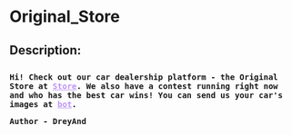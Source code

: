 
# Original_Store
## Description:
<div style="font-family: Consolas,monaco,monospace;  padding-top: 2%;">
<b> Hi! Check out our car dealership platform - the Original Store at <a style="color:#bd93f9" href="http://35.200.166.215:5555/" target="_blank">Store</a>. We also have a contest running right now and who has the best car wins! You can send us your car's images at <a style="color:#bd93f9" href="http://35.200.166.215:5556/" target="_blank">bot</a>. </b>
			<br>
	
<b>Author - DreyAnd </b>
</div>

